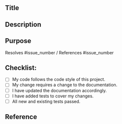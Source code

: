 ## Title

<!--- Provide a general summary of your changes -->

## Description

<!--- Describe your changes in detail -->

## Purpose

<!--- Describe the purpose and tag any related issues -->

Resolves #issue_number / References #issue_number

## Checklist:

<!--- Go over all the following points, and put an `x` in all the boxes that apply. -->
<!--- If you're unsure about any of these, don't hesitate to ask. We're here to help! -->

- [ ] My code follows the code style of this project.
- [ ] My change requires a change to the documentation.
- [ ] I have updated the documentation accordingly.
- [ ] I have added tests to cover my changes.
- [ ] All new and existing tests passed.

## Reference

<!--- Any doc/ code example you used/ referred to when making the change -->
